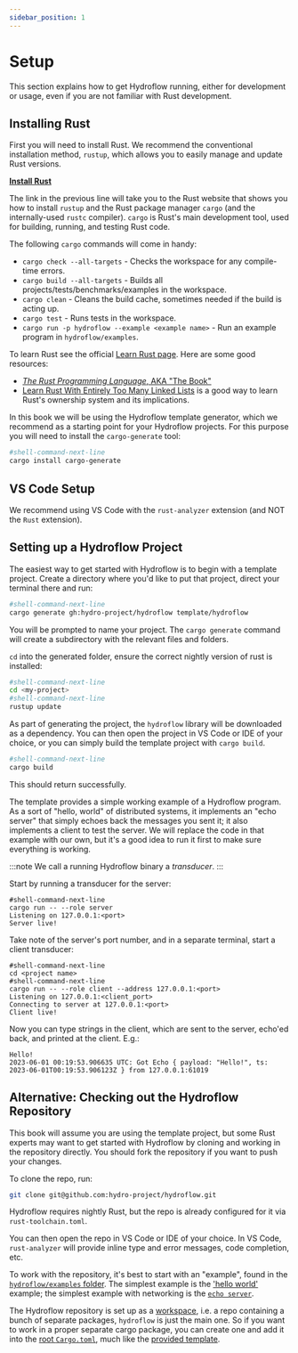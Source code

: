 ```yaml
---
sidebar_position: 1
---
```


# Setup

This section explains how to get Hydroflow running, either for development or
usage, even if you are not familiar with Rust development.

## Installing Rust

First you will need to install Rust. We recommend the conventional installation
method, `rustup`, which allows you to easily manage and update Rust versions.

[**Install Rust**](https://www.rust-lang.org/tools/install)

The link in the previous line will take you to the Rust website that shows you how to
install `rustup` and the Rust package manager `cargo` (and the
internally-used `rustc` compiler). `cargo` is Rust's main development tool,
used for building, running, and testing Rust code.

The following `cargo` commands will come in handy:
* `cargo check --all-targets` - Checks the workspace for any compile-time
  errors.
* `cargo build --all-targets` - Builds all projects/tests/benchmarks/examples
  in the workspace.
* `cargo clean` - Cleans the build cache, sometimes needed if the build is
  acting up.
* `cargo test` - Runs tests in the workspace.
* `cargo run -p hydroflow --example <example name>` - Run an example program in
  `hydroflow/examples`.

To learn Rust see the official [Learn Rust page](https://www.rust-lang.org/learn).
Here are some good resources:
* [_The Rust Programming Language_, AKA "The Book"](https://doc.rust-lang.org/book/)
* [Learn Rust With Entirely Too Many Linked Lists](https://rust-unofficial.github.io/too-many-lists/)
  is a good way to learn Rust's ownership system and its
  implications.

In this book we will be using the Hydroflow template generator, which we recommend
as a starting point for your Hydroflow projects. For this purpose you
will need to install the `cargo-generate` tool:
```bash
#shell-command-next-line
cargo install cargo-generate
```

## VS Code Setup

We recommend using VS Code with the `rust-analyzer` extension (and NOT the
`Rust` extension).

## Setting up a Hydroflow Project
The easiest way to get started with Hydroflow is to begin with a template project.
Create a directory where you'd like to put that project, direct your terminal there and run:
```bash
#shell-command-next-line
cargo generate gh:hydro-project/hydroflow template/hydroflow
```
You will be prompted to name your project. The `cargo generate` command will create a subdirectory
with the relevant files and folders.

`cd` into the generated folder, ensure the correct nightly version of rust is installed:
```bash
#shell-command-next-line
cd <my-project>
#shell-command-next-line
rustup update
```

As part of generating the project, the `hydroflow` library will be downloaded as a dependency.
You can then open the project in VS Code or IDE of your choice, or
you can simply build the template project with `cargo build`.
```bash
#shell-command-next-line
cargo build
```
This should return successfully.

The template provides a simple working example of a Hydroflow program.
As a sort of "hello, world" of distributed systems, it implements an "echo server" that
simply echoes back the messages you sent it; it also implements a client to test the server.
We will replace the code in that example with our own, but it's a good idea to run it first to make sure everything is working.

:::note
We call a running Hydroflow binary a *transducer*.
:::

Start by running a transducer for the server:
```console
#shell-command-next-line
cargo run -- --role server
Listening on 127.0.0.1:<port>
Server live!
```

Take note of the server's port number, and in a separate terminal, start a client transducer:
```console
#shell-command-next-line
cd <project name>
#shell-command-next-line
cargo run -- --role client --address 127.0.0.1:<port>
Listening on 127.0.0.1:<client_port>
Connecting to server at 127.0.0.1:<port>
Client live!
```
Now you can type strings in the client, which are sent to the server, echo'ed back, and printed at the client. E.g.:
```console
Hello!
2023-06-01 00:19:53.906635 UTC: Got Echo { payload: "Hello!", ts: 2023-06-01T00:19:53.906123Z } from 127.0.0.1:61019
```

## Alternative: Checking out the Hydroflow Repository

This book will assume you are using the template project, but some
Rust experts may want to get started with Hydroflow by cloning and working in the
repository directly.
You should fork the repository if you want to push your
changes.

To clone the repo, run:
```bash
git clone git@github.com:hydro-project/hydroflow.git
```
Hydroflow requires nightly Rust, but the repo is already configured for it via
`rust-toolchain.toml`.

You can then open the repo in VS Code or IDE of your choice. In VS Code, `rust-analyzer`
will provide inline type and error messages, code completion, etc.

To work with the repository, it's best to start with an "example", found in the
[`hydroflow/examples` folder](https://github.com/hydro-project/hydroflow/tree/main/dfir_rs/examples).
The simplest example is the
['hello world'](https://github.com/hydro-project/hydroflow/blob/main/dfir_rs/examples/hello_world/main.rs) example;
the simplest example with networking is the
[`echo server`](https://github.com/hydro-project/hydroflow/blob/main/dfir_rs/examples/echoserver/main.rs).

The Hydroflow repository is set up as a [workspace](https://doc.rust-lang.org/book/ch14-03-cargo-workspaces.html),
i.e. a repo containing a bunch of separate packages, `hydroflow` is just the
main one. So if you want to work in a proper separate cargo package, you can
create one and add it into the [root `Cargo.toml`](https://github.com/hydro-project/hydroflow/blob/main/Cargo.toml),
much like the [provided template](https://github.com/hydro-project/hydroflow/tree/main/template/hydroflow#readme).
